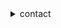 <details>
    


<summary>contact</summary>
    
   
    enqueue@sahhar.io
   

<details>


<summary></summary>

        a list of sites I've found to be interesting at some point in time


            https://neuromancer.sk/std/

            https://tools.ietf.org/id/draft-ietf-lwig-curve-representations-09.html
            
            https://datatracker.ietf.org/doc/html/rfc5639
    
            https://sites.google.com/site/fullycapable/Home/thesendmailcapabilitiesissue
   
            https://catonmat.net/set-operations-in-unix-shell
    
            https://datatracker.ietf.org/doc/active/
    
            https://crypto.stanford.edu/pbc/notes/ep/
    
            https://safecurves.cr.yp.to/
    
</details>

<details>
    
<summary>license</summary>
    
.st/NUv3/0x0
    
```bash
cat <(curl -s https://raw.githubusercontent.com/ok-john/ok-john/main/LICENSE) > LICENSE
```
</details>
 
    
    
</details>
    


